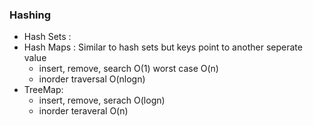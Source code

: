 

### Hashing

- Hash Sets :
- Hash Maps : Similar to  hash sets but keys point to another seperate value
	- insert, remove, search O(1)  worst case O(n)
	- inorder traversal O(nlogn)
- TreeMap:
	- insert, remove, serach O(logn)
	- inorder teraveral O(n)